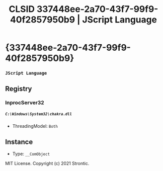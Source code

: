 ﻿---
title: "CLSID 337448ee-2a70-43f7-99f9-40f2857950b9 | JScript Language"
excerpt: What is COM-Object CLSID 337448ee-2a70-43f7-99f9-40f2857950b9?
---

# {337448ee-2a70-43f7-99f9-40f2857950b9}

### `JScript Language`

## Registry


### InprocServer32

##### `C:\Windows\System32\chakra.dll`
* ThreadingModel: `Both`

## Instance

* Type: `__ComObject`

MIT License. Copyright (c) 2021 Strontic.


